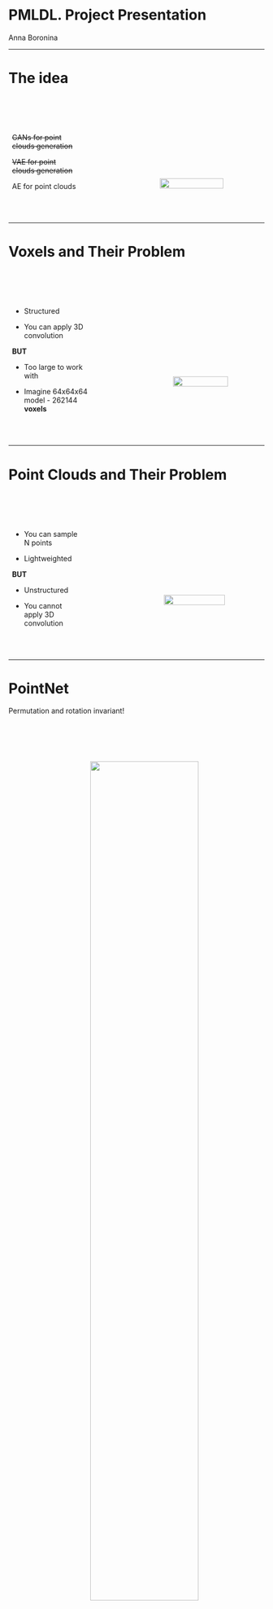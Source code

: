 # PMLDL. Project Presentation

Anna Boronina

---

# The idea

<div class="row">
<div>

~~GANs for point clouds generation~~

~~VAE for point clouds generation~~

AE for point clouds
</div>
<img src="images/data/pointcloud.png">
</div>

<style>
    p {
        opacity: 1;
    }
    .row {
        margin-left: 0.5em;
        display: flex;
        justify-content: center;
        align-items: center;
    }
    img {
        width: 70%;
    }
</style>

---

# Voxels and Their Problem

<div class="row">
<div>

- Structured

- You can apply 3D convolution

**BUT**

- Too large to work with

- Imagine 64x64x64 model - 262144 **voxels**

</div>
<img src="images/voxels.jpg">
</div>

<style>
    .row {
        margin-top: 5em;
        display: flex;
        justify-content: center;
        align-items: center;
        margin-left: -1em;
    }
    img {
        width: 50%;
        margin-left: 1em;
        border-radius: 5px;
    }
</style>

---

# Point Clouds and Their Problem

<div class="row">
<div>

- You can sample N points

- Lightweighted

**BUT**

- Unstructured

- You cannot apply 3D convolution

</div>

<img src="images/pointcloud.png">
</div>


<style>
    .row {
        margin-top: 5em;
        display: flex;
        justify-content: center;
        align-items: center;
        margin-left: -1em;
    }
    img {
        width: 50%;
        margin-left: 5.5em;
        border-radius: 5px;
    }
</style>

---

# PointNet

Permutation and rotation invariant!

<img src="images/pointnet.jpg">

<style>
    p {
        opacity: 1;
    }
</style>

---

# The dataset

<img src="images/data/shapenet.png">

<style>
    img {
        width: 97%;
    }
</style>

---

# Data Augmentation

1. `PointSampler`
2. `ToSorted`
3. `Normalize`
4. `RandomNoise`
5. `ToTensor` (obviously)

<div class="column">
    <img src="images/data/aug1.png">
    <img src="images/data/aug2.png">
</div>

<style>
    .column {
        display: flex;
        justify-content: center;
        flex-flow: column;
        align-items: center;
    }
    img {
        width: 75%;
        margin: -0.5em;
        margin-right: 1em;
        margin-top: 0.05em;
        border-radius: 5px;
    }
</style>

---

# After Augmentation

<div class="column">
<div class="row">
    <img src="images/data/original_beds/bed1.png">
    <img src="images/data/original_beds/bed2.png">
</div>

<div class="row">
    <img src="images/data/original_beds/bed3.png">
    <img src="images/data/original_beds/bed4.png">
</div>
</div>

<style>
    .column {
        margin-top: 2em;
        display: flex;
        justify-content: center;
        flex-flow: column;
        align-items: center;
    }
    .row {
        margin-bottom: 3.5em;
        margin-left: 0.5em;
        display: flex;
        justify-content: center;
        align-items: center;
    }
    img {
        width: 30%;
        margin: -0.5em;
        margin-right: 1em;
        border-radius: 5px;
    }
</style>

---

# Architectures

<div class="row">
<div class="column"> 
    Encoder + Dense Decoder
    <img src="images/architecture/decoder_linear.png">
</div>
<div class="column">
    Encoder + Convolutional Decoder
    <img src="images/architecture/decoder_points.png">
</div>
</div>

<style>
    p {
        opacity: 1;
    }
    .column {
        margin-top: 1em;
        display: flex;
        justify-content: center;
        flex-flow: column;
        align-items: center;
    }
    .row {
        margin-bottom: 3.5em;
        margin-left: 0.5em;
        display: flex;
        justify-content: center;
        align-items: flex-start;
    }
    img {
        width: 90%;
        padding-top: 2em;
        margin-right: 1em;
        border-radius: 5px;
    }
</style>

---

# Encoder

<img src="images/architecture/encoder.png">

<style>
    img {
        width: 100%;
        padding-top: 4em;
    }
</style>
---

# Intermediate Recap :)

1. **We saw the encoder**

2. **Two augmentations**
    - fully static
    - static + dynamic

3. **Two architectures**
    - dense decoder
    - convolutional decoder

---

# Dense Decoder

<img src="images/architecture/decoder_linear.png">

---

# Dense Decoder. Static augmentation

<div class="column">
    <img src="images/stats/dec1aug1train.png">
    <img src="images/stats/dec1aug1valid.png">
</div>

<style>
    p {
        opacity: 1;
    }
    .column {
        padding-top: 0.5em;
        display: flex;
        justify-content: center;
        flex-flow: column;
        align-items: center;
    }
    img {
        width: 65%;
        border-radius: 5px;
    }
</style>

---

# Dense Decoder. Dynamic augmentation

<div class="column">
    <img src="images/stats/dec1aug3train.png">
    <img src="images/stats/dec1aug3valid.png">
</div>


<style>
    p {
        opacity: 1;
    }
    .column {
        padding-top: 0.5em;
        display: flex;
        justify-content: center;
        flex-flow: column;
        align-items: center;
    }
    img {
        width: 65%;
        border-radius: 5px;
    }
</style>

---

# Dense Decoder. Comparison

<div class="column">
    Static Augmentation: train and valid batches
    <img src="images/stats/dec1aug1_trainvalidbatches.png">
    Dynamic Augmentation: train and valid batches
    <img src="images/stats/dec1aug3_trainvalidbatches.png">
</div>

<style>
    img {
        width: 70%;
    }
    .column {
        padding-top: 0.5em;
        display: flex;
        justify-content: center;
        flex-flow: column;
        align-items: center;
    }
</style>

---

# Convolutional Decoder

<img src="images/architecture/decoder_points.png">

<style>
    img {
        width: 90%;
        padding-left: 4.5em;
        padding-top: 1em;
    }
</style>

---

# Convolutional Decoder. Static augmentation

<div class="column">
    <img src="images/stats/dec3aug1train.png">
    <img src="images/stats/dec3aug1valid.png">
</div>

<style>
    p {
        opacity: 1;
    }
    .column {
        padding-top: 0.5em;
        display: flex;
        justify-content: center;
        flex-flow: column;
        align-items: center;
    }
    img {
        width: 65%;
        border-radius: 5px;
    }
</style>

---

# Convolutional Decoder. Dynamic augmentation

<div class="column">
    <img src="images/stats/dec3aug3train.png">
    <img src="images/stats/dec3aug3valid.png">
</div>

<style>
    p {
        opacity: 1;
    }
    .column {
        padding-top: 0.5em;
        display: flex;
        justify-content: center;
        flex-flow: column;
        align-items: center;
    }
    img {
        width: 65%;
        border-radius: 5px;
    }
</style>

---

# Convolutional Decoder. Comparison

<div class="column">
    Static Augmentation: train and valid batches
    <img src="images/stats/dec3aug1_trainvalidbatches.png">
    Dynamic Augmentation: train and valid batches
    <img src="images/stats/dec3aug3_trainvalidbatches.png">
</div>

<style>
    img {
        width: 70%;
    }
    .column {
        padding-top: 0.5em;
        display: flex;
        justify-content: center;
        flex-flow: column;
        align-items: center;
    }
</style>

---

# Main points

1. Purely static augmentation is evil (especially when there is no dropout)
2. Use 1D convolution to increase the number of dimensions
3. Dense and Convolutional Ecnoder have nearly the same performance on dynamically augmented data

<style>
    p {
        opacity: 1;
    }
</style>

---

# Results. Train Set

<div class="column">
    Loss: 2.4
    <img src="images/results/train_2.3.png">
    Loss: 4.3
    <img src="images/results/train_4.png">
    Loss: 52.1
    <img src="images/results/train_52.png">
</div>

<style>
    img {
        width: 40%;
    }
    .column {
        /* padding-top: 0.5em; */
        display: flex;
        justify-content: center;
        flex-flow: column;
        align-items: center;
    }
</style>

---

# Results. Valid Set

<div class="column">
    Loss: 80.1
    <img src="images/results/valid_80.png">
    Loss: 84.9
    <img src="images/results/valid_84.png">
    Loss: 128.0
    <img src="images/results/valid_128.png">
</div>

<style>
    img {
        width: 40%;
    }
    .column {
        /* padding-top: 0.5em; */
        display: flex;
        justify-content: center;
        flex-flow: column;
        align-items: center;
    }
</style>

---

# Loss Function: Chamfer Distance

<img src="images/architecture/chamfer_dist.png">

<style>
    img {
        padding-top: 6em;
    }
</style>

---

# A discovery

**YAY**: use 1D convolution to increase the number of points

**NAY**: do not use it to increase the number of dimensions

<div class="row">
    <img src="images/architecture/decoder_channels.png" class="arch">
    <img src="images/results/badbad.png">
</div>

<style>
    p {
        opacity: 1;
    }
    .row {
        padding-top: 0.5em;
        display: flex;
        justify-content: center;
        align-items: center;
    }
    img {
        width: 30%;
        border-radius: 5px;
    }
    .arch {
        width: 70%
    }
</style>

---

# Possible Further Work

1. Train for longer

2. Graph Neural Network

3. Variational Autoencoder

---

# Variational Autoencoder

<img src="images/architecture/vaencoder.png">

<style>
    img {
        width: 65%;
        border-radius: 5px;
        margin-left: 7em;
    }
</style>

